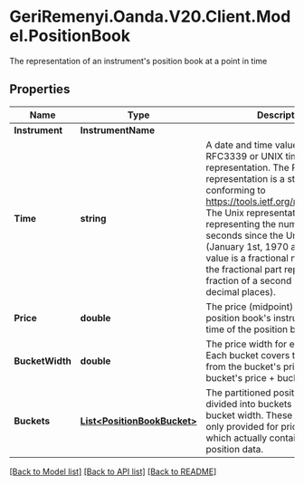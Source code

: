 # GeriRemenyi.Oanda.V20.Client.Model.PositionBook
The representation of an instrument's position book at a point in time
## Properties

Name | Type | Description | Notes
------------ | ------------- | ------------- | -------------
**Instrument** | **InstrumentName** |  | [optional] 
**Time** | **string** | A date and time value using either RFC3339 or UNIX time representation. The RFC 3339 representation is a string conforming to https://tools.ietf.org/rfc/rfc3339.txt. The Unix representation is a string representing the number of seconds since the Unix Epoch (January 1st, 1970 at UTC). The value is a fractional number, where the fractional part represents a fraction of a second (up to nine decimal places). | [optional] 
**Price** | **double** | The price (midpoint) for the position book&#39;s instrument at the time of the position book snapshot | [optional] 
**BucketWidth** | **double** | The price width for each bucket. Each bucket covers the price range from the bucket&#39;s price to the bucket&#39;s price + bucketWidth. | [optional] 
**Buckets** | [**List&lt;PositionBookBucket&gt;**](PositionBookBucket.md) | The partitioned position book, divided into buckets using a default bucket width. These buckets are only provided for price ranges which actually contain order or position data. | [optional] 

[[Back to Model list]](../README.md#documentation-for-models) [[Back to API list]](../README.md#documentation-for-api-endpoints) [[Back to README]](../README.md)

